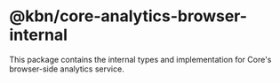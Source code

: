 # @kbn/core-analytics-browser-internal

This package contains the internal types and implementation for Core's browser-side analytics service.
